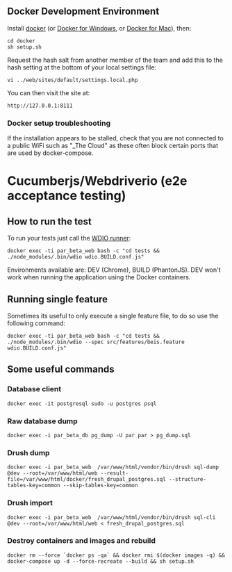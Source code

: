 ## Docker Development Environment

Install [docker](https://docs.docker.com/engine/installation/linux/ubuntu/) (or [Docker for Windows](https://docs.docker.com/docker-for-windows/install/), or [Docker for Mac](https://docs.docker.com/docker-for-mac/install/)), then:

    cd docker
    sh setup.sh
    
Request the hash salt from another member of the team and add this to the hash setting at the bottom of your local settings file:

    vi ../web/sites/default/settings.local.php
    
You can then visit the site at:

    http://127.0.0.1:8111
    
### Docker setup troubleshooting

If the installation appears to be stalled, check that you are not connected to a public WiFi such as "_The Cloud" as these often block certain ports that are used by docker-compose.
 
# Cucumberjs/Webdriverio (e2e acceptance testing)

## How to run the test

To run your tests just call the [WDIO runner](http://webdriver.io/guide/testrunner/gettingstarted.html):

    docker exec -ti par_beta_web bash -c "cd tests && ./node_modules/.bin/wdio wdio.BUILD.conf.js"

Environments available are: DEV (Chrome), BUILD (PhantonJS). DEV won't work when running the application using the Docker containers.

## Running single feature
Sometimes its useful to only execute a single feature file, to do so use the following command:

    docker exec -ti par_beta_web bash -c "cd tests && ./node_modules/.bin/wdio --spec src/features/beis.feature wdio.BUILD.conf.js"
        
## Some useful commands

### Database client

    docker exec -it postgresql sudo -u postgres psql
    
### Raw database dump

    docker exec -i par_beta_db pg_dump -U par par > pg_dump.sql
    
### Drush dump

    docker exec -i par_beta_web  /var/www/html/vendor/bin/drush sql-dump @dev --root=/var/www/html/web --result-file=/var/www/html/docker/fresh_drupal_postgres.sql --structure-tables-key=common --skip-tables-key=common
    
### Drush import

    docker exec -i par_beta_web  /var/www/html/vendor/bin/drush sql-cli @dev --root=/var/www/html/web < fresh_drupal_postgres.sql

### Destroy containers and images and rebuild

    docker rm --force `docker ps -qa` && docker rmi $(docker images -q) && docker-compose up -d --force-recreate --build && sh setup.sh

    



